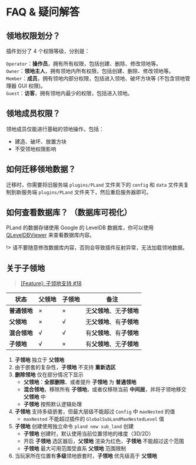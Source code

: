 # FAQ & 疑问解答

## 领地权限划分？

插件划分了 4 个权限等级，分别是：

`Operator`：**操作员**，拥有所有权限，包括创建、删除、修改领地等。  
`Owner`：**领地主人**，拥有领地内所有权限，包括创建、删除、修改领地等。  
`Member`：**成员**，拥有领地内部分权限，包括进入领地、破坏方块等 (不包含领地管理器 GUI 权限)。  
`Guest`：**访客**，拥有领地内最少的权限，包括进入领地。

## 领地成员权限？

领地成员仅能进行基础的领地操作，包括：

- 建造、破坏、放置方块
- 不受领地权限影响

## 如何迁移领地数据？

迁移时，你需要将旧服务端 `plugins/PLand` 文件夹下的 `config` 和 `data` 文件夹复制到新服务端 `plugins/PLand` 文件夹下，然后重启服务器即可。

## 如何查看数据库？ （数据库可视化）

PLand 的数据存储使用 Google 的 LevelDB 数据库，你可以使用 [QLevelDBViewer](https://github.com/engsr6982/QLevelDBViewer) 来查看数据库内容。

!> 请不要随意修改数据库内容，否则会导致插件反射异常，无法加载领地数据。

## 关于子领地

> [[Feature]: 子领地支持 #18](https://github.com/engsr6982/PLand/issues/18)

| 状态         | 父领地 | 子领地 | 备注                       |
| ------------ | ------ | ------ | -------------------------- |
| **普通领地** | ×      | ×      | 无**父领地**、无**子领地** |
| **父领地**   | ×      | √      | 无**父领地**、有**子领地** |
| **混合领地** | √      | √      | 有**父领地**、有**子领地** |
| **子领地**   | √      | ×      | 有**父领地**、无**子领地** |

1. **子领地** 独立于 **父领地**
2. 由于嵌套的复杂性，**子领地** 不支持 **重新选区**
3. **删除领地** 仅在部分情况下显示
   - **父领地**：**全部删除**、或者提升 **子领地** 为 **普通领地**
   - **混合领地**，移除所有 **子领地**，或者仅移除当前 **中间层**，并将子领地移交 **父领地** 中
   - **子领地** 按照默认逻辑处理
4. **子领地** 支持多级嵌套，但最大层级不能超过 `Config` 中 `maxNested` 的值
   - `maxNested` 不能超过插件的 `GlobalSubLandMaxNestedLevel` 值
5. **子领地** 创建使用独立命令 `pland new sub_land` 创建
   - **子领地** 创建时，默认使用当前位置领地的维度（3D/2D）
   - 开启 **子领地** 选区器后，**父领地** 渲染为红色，**子领地** 不能超过这个范围
   - **子领地** 最大可用范围受直系 **父领地** 范围限制
6. 当玩家所在位置有**多级**领地嵌套时，**子领地** 优先级高于 **父领地**
